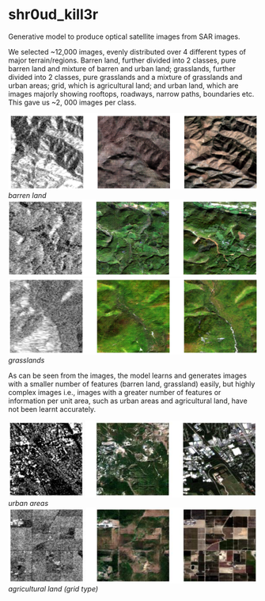 # shr0ud_kill3r
Generative model to produce optical satellite images from SAR images.

We selected ~12,000 images, evenly distributed over 4 different types of major
terrain/regions. Barren land, further divided into 2 classes, pure barren land and
mixture of barren and urban land; grasslands, further divided into 2 classes, pure
grasslands and a mixture of grasslands and urban areas; grid, which is agricultural
land; and urban land, which are images majorly showing rooftops, roadways, narrow
paths, boundaries etc. This gave us ~2, 000 images per class.

![barren land](Images/barren.png)
*barren land*
![grassland](Images/grass.png)
![grassland](Images/grass2.png)
*grasslands*

As can be seen from the images, the model learns and generates images with
a smaller number of features (barren land, grassland) easily, but highly complex
images i.e., images with a greater number of features or information per unit area,
such as urban areas and agricultural land, have not been learnt accurately.

![urban](Images/urban.png)
*urban areas*
![agri](Images/agri.png)
*agricultural land (grid type)*
